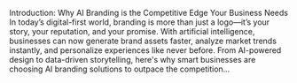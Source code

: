 Introduction:
Why AI Branding is the Competitive Edge Your Business Needs
In today’s digital-first world, branding is more than just a logo—it’s your story, your reputation, and your promise. With artificial intelligence, businesses can now generate brand assets faster, analyze market trends instantly, and personalize experiences like never before. From AI-powered design to data-driven storytelling, here's why smart businesses are choosing AI branding solutions to outpace the competition...

